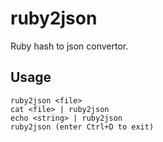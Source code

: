 # ruby2json

Ruby hash to json convertor.


## Usage

```
ruby2json <file>
cat <file> | ruby2json
echo <string> | ruby2json
ruby2json (enter Ctrl+D to exit)
```
